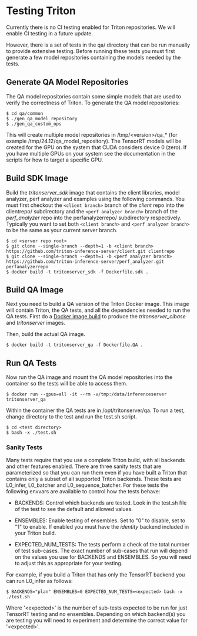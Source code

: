 <!--
# Copyright 2018-2024, NVIDIA CORPORATION & AFFILIATES. All rights reserved.
#
# Redistribution and use in source and binary forms, with or without
# modification, are permitted provided that the following conditions
# are met:
#  * Redistributions of source code must retain the above copyright
#    notice, this list of conditions and the following disclaimer.
#  * Redistributions in binary form must reproduce the above copyright
#    notice, this list of conditions and the following disclaimer in the
#    documentation and/or other materials provided with the distribution.
#  * Neither the name of NVIDIA CORPORATION nor the names of its
#    contributors may be used to endorse or promote products derived
#    from this software without specific prior written permission.
#
# THIS SOFTWARE IS PROVIDED BY THE COPYRIGHT HOLDERS ``AS IS'' AND ANY
# EXPRESS OR IMPLIED WARRANTIES, INCLUDING, BUT NOT LIMITED TO, THE
# IMPLIED WARRANTIES OF MERCHANTABILITY AND FITNESS FOR A PARTICULAR
# PURPOSE ARE DISCLAIMED.  IN NO EVENT SHALL THE COPYRIGHT OWNER OR
# CONTRIBUTORS BE LIABLE FOR ANY DIRECT, INDIRECT, INCIDENTAL, SPECIAL,
# EXEMPLARY, OR CONSEQUENTIAL DAMAGES (INCLUDING, BUT NOT LIMITED TO,
# PROCUREMENT OF SUBSTITUTE GOODS OR SERVICES; LOSS OF USE, DATA, OR
# PROFITS; OR BUSINESS INTERRUPTION) HOWEVER CAUSED AND ON ANY THEORY
# OF LIABILITY, WHETHER IN CONTRACT, STRICT LIABILITY, OR TORT
# (INCLUDING NEGLIGENCE OR OTHERWISE) ARISING IN ANY WAY OUT OF THE USE
# OF THIS SOFTWARE, EVEN IF ADVISED OF THE POSSIBILITY OF SUCH DAMAGE.
-->

# Testing Triton

Currently there is no CI testing enabled for Triton repositories. We
will enable CI testing in a future update.

However, there is a set of tests in the qa/ directory that can be run
manually to provide extensive testing. Before running these tests you
must first generate a few model repositories containing the models
needed by the tests.

## Generate QA Model Repositories

The QA model repositories contain some simple models that are used to
verify the correctness of Triton. To generate the QA model
repositories:

```
$ cd qa/common
$ ./gen_qa_model_repository
$ ./gen_qa_custom_ops
```

This will create multiple model repositories in /tmp/\<version\>/qa_*
(for example /tmp/24.12/qa_model_repository).  The TensorRT models
will be created for the GPU on the system that CUDA considers device 0
(zero). If you have multiple GPUs on your system see the documentation
in the scripts for how to target a specific GPU.

## Build SDK Image

Build the *tritonserver_sdk* image that contains the client
libraries, model analyzer, perf analyzer and examples using the following
commands. You must first checkout the `<client branch>` branch of the
*client* repo into the clientrepo/ subdirectory and the `<perf analyzer branch>`
branch of the *perf_analyzer* repo into the perfanalyzerrepo/ subdirectory
respectively. Typically you want to set both `<client branch>` and `<perf analyzer branch>`
to be the same as your current server branch.

```
$ cd <server repo root>
$ git clone --single-branch --depth=1 -b <client branch> https://github.com/triton-inference-server/client.git clientrepo
$ git clone --single-branch --depth=1 -b <perf analyzer branch> https://github.com/triton-inference-server/perf_analyzer.git perfanalyzerrepo
$ docker build -t tritonserver_sdk -f Dockerfile.sdk .
```

## Build QA Image

Next you need to build a QA version of the Triton Docker image. This
image will contain Triton, the QA tests, and all the dependencies
needed to run the QA tests. First do a [Docker image
build](build.md#building-with-docker) to produce the
*tritonserver_cibase* and *tritonserver* images.

Then, build the actual QA image.

```
$ docker build -t tritonserver_qa -f Dockerfile.QA .
```

## Run QA Tests

Now run the QA image and mount the QA model repositories into the
container so the tests will be able to access them.

```
$ docker run --gpus=all -it --rm -v/tmp:/data/inferenceserver tritonserver_qa
```

Within the container the QA tests are in /opt/tritonserver/qa. To run
a test, change directory to the test and run the test.sh script.

```
$ cd <test directory>
$ bash -x ./test.sh
```

### Sanity Tests

Many tests require that you use a complete Triton build, with all
backends and other features enabled. There are three sanity tests that
are parameterized so that you can run them even if you have built a
Triton that contains only a subset of all supported Triton
backends. These tests are L0_infer, L0_batcher and
L0_sequence_batcher. For these tests the following envvars are
available to control how the tests behave:

* BACKENDS: Control which backends are tested. Look in the test.sh
  file of the test to see the default and allowed values.

* ENSEMBLES: Enable testing of ensembles. Set to "0" to disable, set
  to "1" to enable. If enabled you must have the *identity* backend
  included in your Triton build.

* EXPECTED_NUM_TESTS: The tests perform a check of the total number of
  test sub-cases. The exact number of sub-cases that run will depend
  on the values you use for BACKENDS and ENSEMBLES. So you will need
  to adjust this as appropriate for your testing.

For example, if you build a Triton that has only the TensorRT backend
you can run L0_infer as follows:

```
$ BACKENDS="plan" ENSEMBLES=0 EXPECTED_NUM_TESTS=<expected> bash -x ./test.sh
```

Where '\<expected\>' is the number of sub-tests expected to be run for
just TensorRT testing and no ensembles. Depending on which backend(s)
you are testing you will need to experiment and determine the correct
value for '\<expected\>'.
